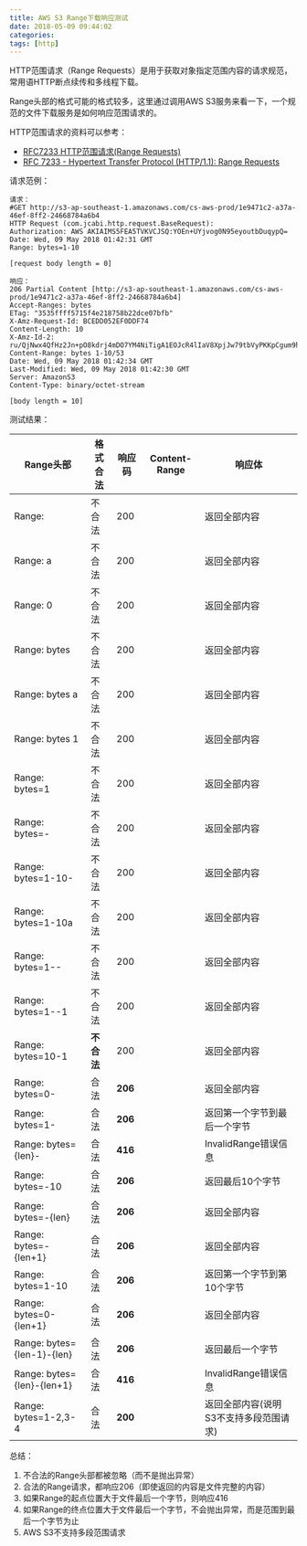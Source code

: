 ```yaml
---
title: AWS S3 Range下载响应测试
date: 2018-05-09 09:44:02
categories:
tags: [http]
---
```


HTTP范围请求（Range Requests）是用于获取对象指定范围内容的请求规范，常用语HTTP断点续传和多线程下载。

Range头部的格式可能的格式较多，这里通过调用AWS S3服务来看一下，一个规范的文件下载服务是如何响应范围请求的。

HTTP范围请求的资料可以参考：

- [RFC7233 HTTP范围请求(Range Requests)](https://blog.csdn.net/u012062760/article/details/77096479)
- [RFC 7233 - Hypertext Transfer Protocol (HTTP/1.1): Range Requests](https://tools.ietf.org/html/rfc7233)

<!-- more -->

请求范例：

```
请求：
#GET http://s3-ap-southeast-1.amazonaws.com/cs-aws-prod/1e9471c2-a37a-46ef-8ff2-24668784a6b4
HTTP Request (com.jcabi.http.request.BaseRequest):
Authorization: AWS AKIAIMS5FEA5TVKVCJSQ:YOEn+UYjvog0N95eyoutbDuqypQ=
Date: Wed, 09 May 2018 01:42:31 GMT
Range: bytes=1-10

[request body length = 0]

响应：
206 Partial Content [http://s3-ap-southeast-1.amazonaws.com/cs-aws-prod/1e9471c2-a37a-46ef-8ff2-24668784a6b4]
Accept-Ranges: bytes
ETag: "3535ffff5715f4e218758b22dce07bfb"
X-Amz-Request-Id: BCEDD052EF0DDF74
Content-Length: 10
X-Amz-Id-2: ru/QjNwx4QfHz2Jn+pO8kdrj4mDO7YM4NiTigA1EOJcR4lIaV8XpjJw79tbVyPKKpCgum9htdYM=
Content-Range: bytes 1-10/53
Date: Wed, 09 May 2018 01:42:34 GMT
Last-Modified: Wed, 09 May 2018 01:42:30 GMT
Server: AmazonS3
Content-Type: binary/octet-stream

[body length = 10]
```

测试结果：

| Range头部                  |  格式合法  |响应码    | Content-Range | 响应体                     |
|----------------------------|----------|------------|------------|----------------------------|
| Range:                     | 不合法    |   200     |             |  返回全部内容               |
| Range: a                   | 不合法    |   200     |             |  返回全部内容               |
| Range: 0                   | 不合法    |   200     |             |  返回全部内容               |
| Range: bytes               | 不合法    |   200     |             |  返回全部内容               |
| Range: bytes a             | 不合法    |   200     |             |  返回全部内容               |
| Range: bytes 1             | 不合法    |   200     |             |  返回全部内容               |
| Range: bytes=1             | 不合法    |   200     |             |  返回全部内容               |
| Range: bytes=-             | 不合法    |   200     |             |  返回全部内容               |
| Range: bytes=1-10-         | 不合法    |   200     |             |  返回全部内容               |
| Range: bytes=1-10a         | 不合法    |   200     |             |  返回全部内容               |
| Range: bytes=1--           | 不合法    |   200     |             |  返回全部内容               |
| Range: bytes=1--1          | 不合法    |   200     |             |  返回全部内容               |
| Range: bytes=10-1          | **不合法**|   200     |             |  返回全部内容               |
| Range: bytes=0-            | 合法      | **206**   |             |  返回全部内容               |
| Range: bytes=1-            | 合法      | **206**   |             |  返回第一个字节到最后一个字节 |
| Range: bytes={len}-        | 合法      | **416**   |             |  InvalidRange错误信息       |
| Range: bytes=-10           | 合法      | **206**   |             |  返回最后10个字节           |
| Range: bytes=-{len}        | 合法      | **206**   |             |  返回全部内容               |
| Range: bytes=-{len+1}      | 合法      | **206**   |             |  返回全部内容               |
| Range: bytes=1-10          | 合法      | **206**   |             |  返回第一个字节到第10个字节  |
| Range: bytes=0-{len+1}     | 合法      | **206**   |             |  返回全部内容               |
| Range: bytes={len-1}-{len} | 合法      | **206**   |             |  返回最后一个字节            |
| Range: bytes={len}-{len+1} | 合法      | **416**   |             | InvalidRange错误信息       |
| Range: bytes=1-2,3-4       | 合法      | **200**   |             | 返回全部内容(说明S3不支持多段范围请求)  |


总结：
1. 不合法的Range头部都被忽略（而不是抛出异常）
2. 合法的Range请求，都响应206（即使返回的内容是文件完整的内容）
3. 如果Range的起点位置大于文件最后一个字节，则响应416
4. 如果Range的终点位置大于文件最后一个字节，不会抛出异常，而是范围到最后一个字节为止
5. AWS S3不支持多段范围请求